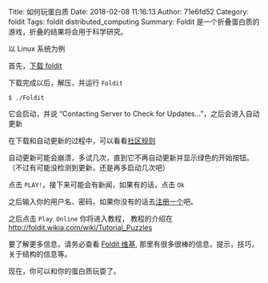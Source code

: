 Title: 如何玩蛋白质
Date: 2018-02-08 11:16:13
Author: 71e6fd52
Category: foldit
Tags: foldit distributed_computing
Summary: Foldit 是一个折叠蛋白质的游戏，折叠的结果将会用于科学研究。

以 Linux 系统为例

首先，[下载 foldit](http://fold.it/portal/download/linux)

下载完成以后，解压，并运行 `Foldit`
```
$ ./Foldit
```

它会启动，并说 “Contacting Server to Check for Updates...”，之后会进入自动更新

在下载和自动更新的过程中，可以看看[社区规则](http://fold.it/portal/guidelines)

自动更新可能会崩溃，多试几次，直到它不再自动更新并显示绿色的开始按钮。
（不过有可能没检测到更新，还是再多启动几次吧）

点击 `PLAY!`，接下来可能会有新闻，如果有的话，点击 `Ok`

之后输入你的用户名、密码，如果你没有的话去[注册一个](https://fold.it/portal/user/register)吧。

之后点击 `Play Online` 你将进入教程，
教程的介绍在 http://foldit.wikia.com/wiki/Tutorial_Puzzles

要了解更多信息，请务必查看 [Foldit 维基](http://foldit.wikia.com/wiki/Foldit_Wiki),
那里有很多很棒的信息，提示，技巧，关于结构的信息等。

现在，你可以和你的蛋白质玩耍了。
